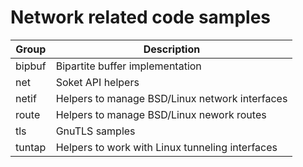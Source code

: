 # Network related code samples

Group    | Description
---------|------------
bipbuf   | Bipartite buffer implementation
net      | Soket API helpers
netif    | Helpers to manage BSD/Linux network interfaces
route    | Helpers to manage BSD/Linux nework routes
tls      | GnuTLS samples
tuntap   | Helpers to work with Linux tunneling interfaces
